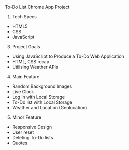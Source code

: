 To-Do List Chrome App Project

1. Tech Specs
- HTML5
- CSS
- JavaScript

3. Project Goals
- Using JavaScript to Produce a To-Do Web Application
- HTML, CSS recap
- Utilising Weather APIs

4. Main Feature
- Random Background Images
- Live Clock
- Log in with Local Storage
- To-Do list with Local Storage
- Weather and Location (Geolocation)

5. Minor Feature
- Responsive Design
- User reset
- Deleting To-Do lists
- Quotes


